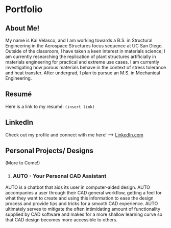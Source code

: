 # Portfolio
## About Me!
My name is Kai Velasco, and I am working towards a B.S. in Structural Engineering in the Aerospace Structures focus sequence at UC San Diego. Outside of the classroom, I have taken a keen interest in materials science; I am currently researching the replication of plant structures artificially in materials engineering for practical and extreme use cases. I am currently investigating how porous materials behave in the context of stress tolerance and heat transfer. After undergrad, I plan to pursue an M.S. in Mechanical Engineering.

## Resumé
Here is a link to my resumé: `(insert link)`

## LinkedIn
Check out my profile and connect with me here! --> [LinkedIn.com](https://www.linkedin.com/in/kai-velasco-874721281/)

## Personal Projects/ Designs
(More to Come!)

1. ### AUTO - Your Personal CAD Assistant
AUTO is a chatbot that aids its user in computer-aided design. AUTO accompanies a user through their CAD general workflow, getting a feel for what they want to create and using this information to ease the design process and provide tips and tricks for a smooth CAD experience. AUTO ultimately serves to mitigate the often intimidating amount of functionality supplied by CAD software and makes for a more shallow learning curve so that CAD design becomes more accessible to others.



